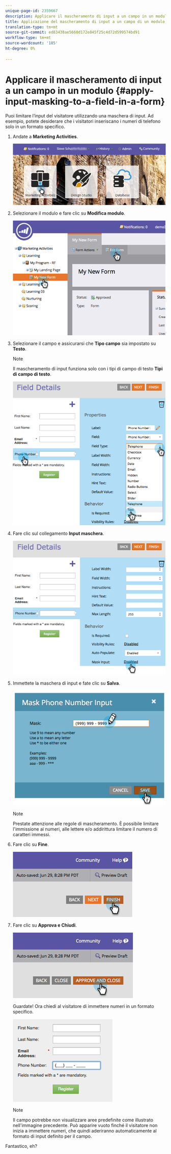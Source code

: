 ```yaml
---
unique-page-id: 2359667
description: Applicare il mascheramento di input a un campo in un modulo - Documenti Marketo - Documentazione prodotto
title: Applicazione del mascheramento di input a un campo di un modulo
translation-type: tm+mt
source-git-commit: ed83438ae5660d172e845f25c4d72d599574bd91
workflow-type: tm+mt
source-wordcount: '185'
ht-degree: 0%

---
```



# Applicare il mascheramento di input a un campo in un modulo {#apply-input-masking-to-a-field-in-a-form}

Puoi limitare l’input del visitatore utilizzando una maschera di input. Ad esempio, potete desiderare che i visitatori inseriscano i numeri di telefono solo in un formato specifico.

1. Andate a **Marketing Activities**.

   ![](assets/login-marketing-activities-4.png)

1. Selezionare il modulo e fare clic su **Modifica modulo**.

   ![](assets/image2014-9-15-13-3a40-3a44.png)

1. Selezionare il campo e assicurarsi che **Tipo campo** sia impostato su **Testo**.

   >[!NOTE]
   >
   >Il mascheramento di input funziona solo con i tipi di campo di testo **Tipi di campo di testo**.

   ![](assets/image2014-9-15-13-3a40-3a53.png)

1. Fare clic sul collegamento **Input maschera**.

   ![](assets/image2014-9-15-13-3a41-3a3.png)

1. Immettete la maschera di input e fate clic su **Salva**.

   ![](assets/image2014-9-15-13-3a41-3a14.png)

   >[!NOTE]
   >
   >Prestate attenzione alle regole di mascheramento. È possibile limitare l&#39;immissione ai numeri, alle lettere e/o addirittura limitare il numero di caratteri immessi.

1. Fare clic su **Fine**.

   ![](assets/image2014-9-15-13-3a41-3a22.png)

1. Fare clic su **Approva e Chiudi**.

   ![](assets/image2014-9-15-13-3a41-3a28.png)

   Guardate! Ora chiedi al visitatore di immettere numeri in un formato specifico.

   ![](assets/image2014-9-15-13-3a41-3a39.png)

   >[!NOTE]
   >
   >Il campo potrebbe non visualizzare aree predefinite come illustrato nell&#39;immagine precedente. Può apparire vuoto finché il visitatore non inizia a immettere numeri, che quindi aderiranno automaticamente al formato di input definito per il campo.

Fantastico, eh?
